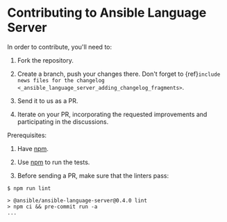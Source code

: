 # Contributing to Ansible Language Server

In order to contribute, you'll need to:

1. Fork the repository.

2. Create a branch, push your changes there. Don't forget to
   {ref}`include news files for the changelog <_ansible_language_server_adding_changelog_fragments>`.

3. Send it to us as a PR.

4. Iterate on your PR, incorporating the requested improvements
   and participating in the discussions.

Prerequisites:

1. Have [npm].

2. Use [npm] to run the tests.

3. Before sending a PR, make sure that the linters pass:

```shell-session
$ npm run lint

> @ansible/ansible-language-server@0.4.0 lint
> npm ci && pre-commit run -a
...
```

[npm]: https://npmjs.org
